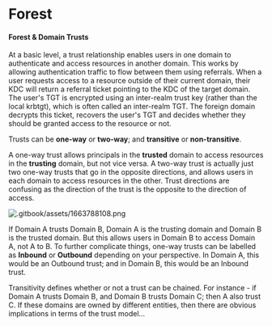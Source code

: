 # Forest

#### Forest & Domain Trusts

At a basic level, a trust relationship enables users in one domain to authenticate and access resources in another domain. This works by allowing authentication traffic to flow between them using referrals. When a user requests access to a resource outside of their current domain, their KDC will return a referral ticket pointing to the KDC of the target domain. The user's TGT is encrypted using an inter-realm trust key (rather than the local krbtgt), which is often called an inter-realm TGT. The foreign domain decrypts this ticket, recovers the user's TGT and decides whether they should be granted access to the resource or not.

Trusts can be **one-way** or **two-way**; and **transitive** or **non-transitive**.

A one-way trust allows principals in the **trusted** domain to access resources in the **trusting** domain, but not vice versa. A two-way trust is actually just two one-way trusts that go in the opposite directions, and allows users in each domain to access resources in the other. Trust directions are confusing as the direction of the trust is the opposite to the direction of access.

![.gitbook/assets/1663788108.png](http://res.cloudinary.com/dr4gsg09f/image/upload/v1663788107/scwmdwd6mgkajmhrqfib.png)

If Domain A trusts Domain B, Domain A is the trusting domain and Domain B is the trusted domain. But this allows users in Domain B to access Domain A, not A to B. To further complicate things, one-way trusts can be labelled as **Inbound** or **Outbound** depending on your perspective. In Domain A, this would be an Outbound trust; and in Domain B, this would be an Inbound trust.

Transitivity defines whether or not a trust can be chained. For instance - if Domain A trusts Domain B, and Domain B trusts Domain C; then A also trust C. If these domains are owned by different entities, then there are obvious implications in terms of the trust model…
